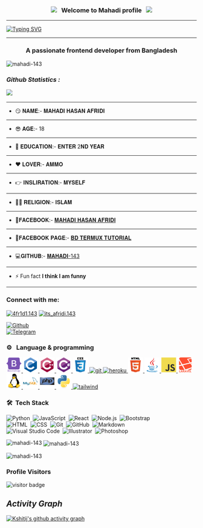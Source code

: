 <h3 align="center">
  <img src="https://emoji.discord.st/emojis/768b108d-274f-4f44-a634-8477b16efce7.gif" width="25">
  &nbsp; Welcome to Mahadi profile &nbsp;
  <img src="https://emoji.discord.st/emojis/768b108d-274f-4f44-a634-8477b16efce7.gif" width="25">
</h3>

___

[![Typing SVG](https://readme-typing-svg.herokuapp.com?color=%23F70B10&size=27&lines=I+am+Mahadi+Hasan+Afridi;+It's+Not+A+Just+Name+Bro;It's+A+Brand;Thank+You+Everyone+LvuAll)](https://git.io/typing-svg)

</p>

___

<h3 align="center">A passionate frontend developer from Bangladesh</h3>

<p align="left"> <img src="https://komarev.com/ghpvc/?username=mahadi-143&label=Profile%20views&color=eb4d3d&style=flat-square" alt="mahadi-143" /> </p>
</i></b></h3>

<h3><b><i> Github Statistics :

</i></b></h3>
<a href="https://github.com/MAHADI-143"><img width=550 src="https://github-profile-trophy.vercel.app/?username=MAHADI-143&row=2&column=3 noframe=true&title=Followers,Stars,Commit,Repository,Issues, PullRequest"/></a>
___
- 😏 𝐍𝐀𝐌𝐄:- 𝐌𝐀𝐇𝐀𝐃𝐈 𝐇𝐀𝐒𝐀𝐍 𝐀𝐅𝐑𝐈𝐃𝐈
___
- 😎 𝐀𝐆𝐄:- 18
___
- 📕 𝐄𝐃𝐔𝐂𝐀𝐓𝐈𝐎𝐍:- 𝐄𝐍𝐓𝐄𝐑 2𝐍𝐃 𝐘𝐄𝐀𝐑
___

- ❤ 𝐋𝐎𝐕𝐄𝐑:- 𝐀𝐌𝐌𝐎
___

- 👉 𝐈𝐍𝐒𝐋𝐈𝐑𝐀𝐓𝐈𝐎𝐍:- 𝐌𝐘𝐒𝐄𝐋𝐅
___

- 🤲🏻 𝐑𝐄𝐋𝐈𝐆𝐈𝐎𝐍:- 𝐈𝐒𝐋𝐀𝐌
___
- 📱𝐅𝐀𝐂𝐄𝐁𝐎𝐎𝐊:- [𝐌𝐀𝐇𝐀𝐃𝐈 𝐇𝐀𝐒𝐀𝐍 𝐀𝐅𝐑𝐈𝐃𝐈](https://www.facebook.com/4FR1D1.143)
___
- 📱𝐅𝐀𝐂𝐄𝐁𝐎𝐎𝐊 𝐏𝐀𝐆𝐄:- [𝐁𝐃 𝐓𝐄𝐑𝐌𝐔𝐗 𝐓𝐔𝐓𝐎𝐑𝐈𝐀𝐋](https://www.facebook.com/BD-Termux-Tutorialシ-100443515499094/)
___
- 💻𝐆𝐈𝐓𝐇𝐔𝐁:- [𝐌𝐀𝐇𝐀𝐃𝐈-143](https://github.com/MAHADI-143)
___
- ⚡ Fun fact **I think I am funny**
___
<h3 align="left">Connect with me:</h3>
<p align="left">
<a href="https://fb.com/4fr1d1.143" target="blank"><img align="center" src="https://raw.githubusercontent.com/rahuldkjain/github-profile-readme-generator/master/src/images/icons/Social/facebook.svg" alt="4fr1d1.143" height="30" width="40" /></a>
<a href="https://instagram.com/its_afridi.143" target="blank"><img align="center" src="https://raw.githubusercontent.com/rahuldkjain/github-profile-readme-generator/master/src/images/icons/Social/instagram.svg" alt="its_afridi.143" height="30" width="40" /></a>

[![Github](https://img.shields.io/badge/Github-MAHADI-143dimgray?style=flat-square&logo=github)](https://github.com/MAHADI-143/)<br>[![Telegram](https://img.shields.io/badge/Telegram-MAHADI-blue?style=flat-square&logo=telegram)](https://t.me/Mahadi_Hasan_Afridi)<br>

### ⚙️ &nbsp; Language & programming

<p align="left"> <a href="https://getbootstrap.com" target="_blank"> <img src="https://raw.githubusercontent.com/devicons/devicon/master/icons/bootstrap/bootstrap-plain-wordmark.svg" alt="bootstrap" width="40" height="40"/> </a> <a href="https://www.cprogramming.com/" target="_blank"> <img src="https://raw.githubusercontent.com/devicons/devicon/master/icons/c/c-original.svg" alt="c" width="40" height="40"/> </a> <a href="https://www.w3schools.com/cpp/" target="_blank"> <img src="https://raw.githubusercontent.com/devicons/devicon/master/icons/cplusplus/cplusplus-original.svg" alt="cplusplus" width="40" height="40"/> </a> <a href="https://www.w3schools.com/cs/" target="_blank"> <img src="https://raw.githubusercontent.com/devicons/devicon/master/icons/csharp/csharp-original.svg" alt="csharp" width="40" height="40"/> </a> <a href="https://www.w3schools.com/css/" target="_blank"> <img src="https://raw.githubusercontent.com/devicons/devicon/master/icons/css3/css3-original-wordmark.svg" alt="css3" width="40" height="40"/> </a> <a href="https://git-scm.com/" target="_blank"> <img src="https://www.vectorlogo.zone/logos/git-scm/git-scm-icon.svg" alt="git" width="40" height="40"/> </a> <a href="https://heroku.com" target="_blank"> <img src="https://www.vectorlogo.zone/logos/heroku/heroku-icon.svg" alt="heroku" width="40" height="40"/> </a> <a href="https://www.w3.org/html/" target="_blank"> <img src="https://raw.githubusercontent.com/devicons/devicon/master/icons/html5/html5-original-wordmark.svg" alt="html5" width="40" height="40"/> </a> <a href="https://www.java.com" target="_blank"> <img src="https://raw.githubusercontent.com/devicons/devicon/master/icons/java/java-original.svg" alt="java" width="40" height="40"/> </a> <a href="https://developer.mozilla.org/en-US/docs/Web/JavaScript" target="_blank"> <img src="https://raw.githubusercontent.com/devicons/devicon/master/icons/javascript/javascript-original.svg" alt="javascript" width="40" height="40"/> </a> <a href="https://laravel.com/" target="_blank"> <img src="https://raw.githubusercontent.com/devicons/devicon/master/icons/laravel/laravel-plain-wordmark.svg" alt="laravel" width="40" height="40"/> </a> <a href="https://www.linux.org/" target="_blank"> <img src="https://raw.githubusercontent.com/devicons/devicon/master/icons/linux/linux-original.svg" alt="linux" width="40" height="40"/> </a> <a href="https://www.mysql.com/" target="_blank"> <img src="https://raw.githubusercontent.com/devicons/devicon/master/icons/mysql/mysql-original-wordmark.svg" alt="mysql" width="40" height="40"/> </a> <a href="https://www.php.net" target="_blank"> <img src="https://raw.githubusercontent.com/devicons/devicon/master/icons/php/php-original.svg" alt="php" width="40" height="40"/> </a> <a href="https://www.python.org" target="_blank"> <img src="https://raw.githubusercontent.com/devicons/devicon/master/icons/python/python-original.svg" alt="python" width="40" height="40"/> </a> <a href="https://tailwindcss.com/" target="_blank"> <img src="https://www.vectorlogo.zone/logos/tailwindcss/tailwindcss-icon.svg" alt="tailwind" width="40" height="40"/> </a> </p>

### 🛠 &nbsp;Tech Stack

![Python](https://img.shields.io/badge/-Python-05122A?style=flat&logo=python)&nbsp;
![JavaScript](https://img.shields.io/badge/-JavaScript-05122A?style=flat&logo=javascript)&nbsp;
![React](https://img.shields.io/badge/-React-05122A?style=flat&logo=react)&nbsp;
![Node.js](https://img.shields.io/badge/-Node.js-05122A?style=flat&logo=node.js)&nbsp;
![Bootstrap](https://img.shields.io/badge/-Bootstrap-05122A?style=flat&logo=bootstrap&logoColor=563D7C)\
![HTML](https://img.shields.io/badge/-HTML-05122A?style=flat&logo=HTML5)&nbsp;
![CSS](https://img.shields.io/badge/-CSS-05122A?style=flat&logo=CSS3&logoColor=1572B6)&nbsp;
![Git](https://img.shields.io/badge/-Git-05122A?style=flat&logo=git)&nbsp;
![GitHub](https://img.shields.io/badge/-GitHub-05122A?style=flat&logo=github)&nbsp;
![Markdown](https://img.shields.io/badge/-Markdown-05122A?style=flat&logo=markdown)\
![Visual Studio Code](https://img.shields.io/badge/-Visual%20Studio%20Code-05122A?style=flat&logo=visual-studio-code&logoColor=007ACC)&nbsp;
![Illustrator](https://img.shields.io/badge/-Illustrator-05122A?style=flat&logo=adobe-illustrator)&nbsp;
![Photoshop](https://img.shields.io/badge/-Photoshop-05122A?style=flat&logo=adobe-photoshop)&nbsp;

<p><img align="left" src="https://github-readme-stats.vercel.app/api/top-langs?username=mahadi-143&show_icons=true&theme=dark&locale=en&layout=compact" alt="mahadi-143" /></p>

<p>&nbsp;<img align="center" src="https://github-readme-stats.vercel.app/api?username=mahadi-143&show_icons=true&theme=dark&locale=en" alt="mahadi-143" /></p>

<p><img align="center" src="https://github-readme-streak-stats.herokuapp.com/?user=mahadi-143&theme=dark" alt="mahadi-143" /></p>

### Profile Visitors

![visitor badge](https://visitor-badge.glitch.me/badge?page_id=MAHADI-143.visitor-badge&left_color=blue&right_color=yellow)
<br />

<h2><i>Activity Graph</i></h2>

[![Kshitij's github activity graph](https://my-activity-graph-instance.herokuapp.com/graph?username=MAHADI-143&theme=react-dark&area=true&hide_border=true)](https://github.com/ashutosh00710/github-readme-activity-graph)
